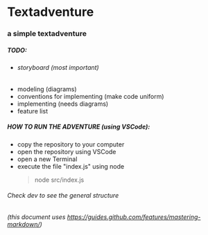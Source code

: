 # Textadventure
### a simple textadventure

##### TODO:
- ###### storyboard (most important)
- modeling (diagrams)
- conventions for implementing (make code uniform)
- implementing (needs diagrams)
- feature list

##### HOW TO RUN THE ADVENTURE (using VSCode):
- copy the repository to your computer
- open the repository using VSCode
- open a new Terminal
- execute the file "index.js" using node
    > node src/index.js

###### Check dev to see the general structure
###### (this document uses https://guides.github.com/features/mastering-markdown/)